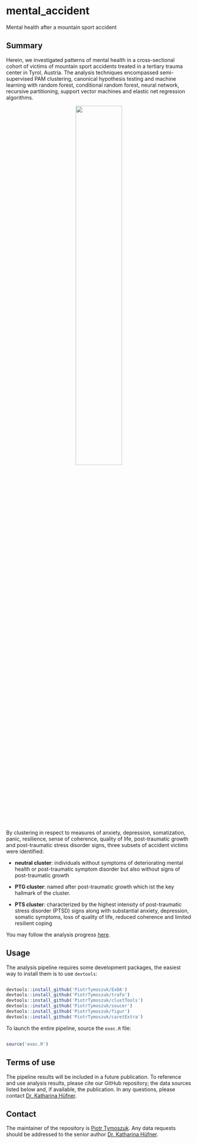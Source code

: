 # mental_accident
Mental health after a mountain sport accident

## Summary

Herein, we investigated patterns of mental health in a cross-sectional cohort of victims of mountain sport accidents treated in a tertiary trauma center in Tyrol, Austria. 
The analysis techniques encompassed semi-supervised PAM clustering, canonical hypothesis testing and machine learning with random forest, conditional random forest, neural network, recursive partitioning, support vector machines and elastic net regression algorithms.

<p align = "center"> 
<img src = "https://github.com/PiotrTymoszuk/mental_accident/assets/80723424/319b175c-516c-4d53-be62-fafb37a49509" width = "50%">
</p>

By clustering in respect to measures of anxiety, depression, somatization, panic, resilience, sense of coherence, quality of life, post-traumatic growth and post-traumatic stress disorder signs, three subsets of accident victims were identified:

- __neutral cluster__: individuals without symptoms of deteriorating mental health or post-traumatic symptom disorder but also without signs of post-traumatic growth

- __PTG cluster__: named after post-traumatic growth which ist the key hallmark of the cluster. 

- __PTS cluster__: characterized by the highest intensity of post-traumatic stress disorder (PTSD) signs along with substantial anxiety, depression, somatic symptoms, loss of quality of life, reduced coherence and limited resilient coping

You may follow the analysis progress [here](https://github.com/PiotrTymoszuk/mental_accident/tree/main/paper).

## Usage

The analysis pipeline requires some development packages, the easiest way to install them is to use `devtools`:

```r

devtools::install_github('PiotrTymoszuk/ExDA')
devtools::install_github('PiotrTymoszuk/trafo')
devtools::install_github('PiotrTymoszuk/clustTools')
devtools::install_github('PiotrTymoszuk/soucer')
devtools::install_github('PiotrTymoszuk/figur')
devtools::install_github('PiotrTymoszuk/caretExtra')

```
To launch the entire pipeline, source the `exec.R` file:

```r

source('exec.R')

```

## Terms of use

The pipeline results will be included in a future publication. To reference and use analysis results, please cite our GitHub repository; the data sources listed below and, if available, the publication. In any questions, please contact [Dr. Katharina Hüfner](mailto:katharina.huefner@tirol-kliniken.at).

## Contact

The maintainer of the repository is [Piotr Tymoszuk](mailto:piotr.s.tymoszuk@gmail.com). Any data requests should be addressed to the senior author [Dr. Katharina Hüfner](mailto:katharina.huefner@tirol-kliniken.at).

